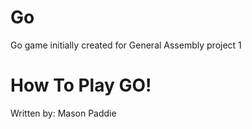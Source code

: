 # Go
Go game initially created for General Assembly project 1

# How To Play GO!
Written by: Mason Paddie
